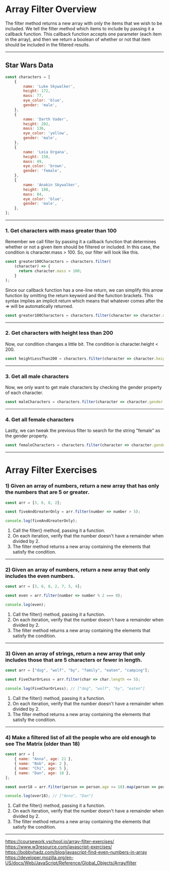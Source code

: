 # Array Filter Overview
The filter method returns a new array with only the items that we wish to be included. We tell the filter method which items to include by passing it a callback function. This callback function accepts one parameter (each item in the array), and then we return a boolean of whether or not that item should be included in the filtered results.

***

## Star Wars Data

```js
const characters = [
    {
        name: 'Luke Skywalker',
        height: 172,
        mass: 77,
        eye_color: 'blue',
        gender: 'male',
    },
    {
        name: 'Darth Vader',
        height: 202,
        mass: 136,
        eye_color: 'yellow',
        gender: 'male',
    },
    {
        name: 'Leia Organa',
        height: 150,
        mass: 49,
        eye_color: 'brown',
        gender: 'female',
    },
    {
        name: 'Anakin Skywalker',
        height: 188,
        mass: 84,
        eye_color: 'blue',
        gender: 'male',
    },
];
```

***

### 1. Get characters with mass greater than 100
Remember we call filter by passing it a callback function that determines whether or not a given item should be filtered or included. In this case, the condition is character.mass > 100. So, our filter will look like this.

```js
const greater100Characters = characters.filter(
    (character) => {
      return character.mass > 100;
    }
);
```

Since our callback function has a one-line return, we can simplify this arrow function by omitting the return keyword and the function brackets. This syntax implies an implicit return which means that whatever comes after the => will be automatically returned.

```js
const greater100Characters = characters.filter(character => character.mass > 100);
```

***

### 2. Get characters with height less than 200
Now, our condition changes a little bit. The condition is character.height < 200.

```js
const heightLessThan200 = characters.filter(character => character.height >= 200);
```
***

### 3. Get all male characters
Now, we only want to get male characters by checking the gender property of each character.

```js
const maleCharacters = characters.filter(character => character.gender === 'male');
```

***

### 4. Get all female characters
Lastly, we can tweak the previous filter to search for the string "female" as the gender property.

```js
const femaleCharacters = characters.filter(character => character.gender === 'female');
```

***

# Array Filter Exercises

### 1) Given an array of numbers, return a new array that has only the numbers that are 5 or greater.

```js
const arr = [3, 6, 8, 2];

const fiveAndGreaterOnly = arr.filter(number => number > 5);

console.log(fiveAndGreaterOnly);
```

1. Call the filter() method, passing it a function.
2. On each iteration, verify that the number doesn't have a remainder when divided by 2.
3. The filter method returns a new array containing the elements that satisfy the condition.

***

### 2) Given an array of numbers, return a new array that only includes the even numbers.

```js
const arr = [3, 6, 8, 2, 7, 5, 4];

const even = arr.filter(number => number % 2 === 0);

console.log(even);
```

1. Call the filter() method, passing it a function.
2. On each iteration, verify that the number doesn't have a remainder when divided by 2.
3. The filter method returns a new array containing the elements that satisfy the condition.

***

### 3) Given an array of strings, return a new array that only includes those that are 5 characters or fewer in length.

```js
const arr = ["dog", "wolf", "by", "family", "eaten", "camping"];

const FiveCharOrLess = arr.filter(char => char.length <= 5);

console.log(FiveCharOrLess); // ["dog", "wolf", "by", "eaten"]
```

1. Call the filter() method, passing it a function.
2. On each iteration, verify that the number doesn't have a remainder when divided by 2.
3. The filter method returns a new array containing the elements that satisfy the condition.

***

### 4) Make a filtered list of all the people who are old enough to see The Matrix (older than 18)

```js
const arr = [
    { name: "Anna", age: 21 },
    { name: "Bob", age: 2 },
    { name: "Chi", age: 5 },
    { name: "Dan", age: 18 },
];

const over18 = arr.filter(person => person.age >= 18).map(person => person.name);

console.log(over18); // ["Anna", "Dan"]
```

1. Call the filter() method, passing it a function.
2. On each iteration, verify that the number doesn't have a remainder when divided by 2.
3. The filter method returns a new array containing the elements that satisfy the condition.

***
https://coursework.vschool.io/array-filter-exercises/
https://www.w3resource.com/javascript-exercises/
https://bobbyhadz.com/blog/javascript-find-even-numbers-in-array
https://developer.mozilla.org/en-US/docs/Web/JavaScript/Reference/Global_Objects/Array/filter